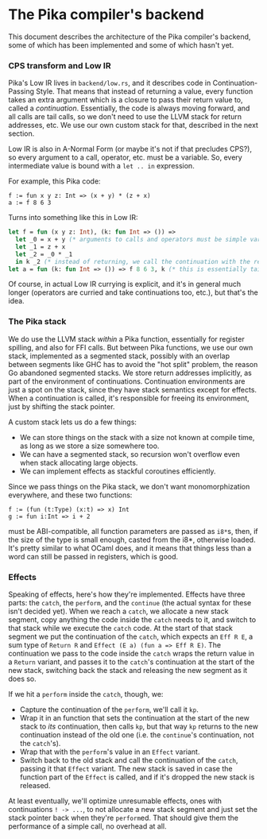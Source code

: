 # The Pika compiler's backend
This document describes the architecture of the Pika compiler's backend,
some of which has been implemented and some of which hasn't yet.

### CPS transform and Low IR
Pika's Low IR lives in `backend/low.rs`, and it describes code in Continuation-Passing Style.
That means that instead of returning a value, every function takes an extra argument which is a closure to pass their return value to, called a *continuation*.
Essentially, the code is always moving forward, and all calls are tail calls, so we don't need to use the LLVM stack for return addresses, etc.
We use our own custom stack for that, described in the next section.

Low IR is also in A-Normal Form (or maybe it's not if that precludes CPS?), so every argument to a call, operator, etc. must be a variable.
So, every intermediate value is bound with a `let .. in` expression.

For example, this Pika code:
```cr
f := fun x y z: Int => (x + y) * (z + x)
a := f 8 6 3
```
Turns into something like this in Low IR:
```ml
let f = fun (x y z: Int), (k: fun Int => ()) =>
  let _0 = x + y (* arguments to calls and operators must be simple variables, so we use `let` for intermediates *)
  let _1 = z + x
  let _2 = _0 * _1
  in k _2 (* instead of returning, we call the continuation with the return value *)
let a = fun (k: fun Int => ()) => f 8 6 3, k (* this is essentially tail recursion: we're passing the continuation unchanged *)
```
Of course, in actual Low IR currying is explicit, and it's in general much longer (operators are curried and take continuations too, etc.), but that's the idea.

### The Pika stack
We do use the LLVM stack *within* a Pika function, essentially for register spilling, and also for FFI calls.
But between Pika functions, we use our own stack, implemented as a segmented stack, possibly with an overlap between segments like GHC has to avoid the "hot split" problem, the reason Go abandoned segmented stacks.
We store return addresses implicitly, as part of the environment of continuations.
Continuation environments are just a spot on the stack, since they have stack semantics except for effects.
When a continuation is called, it's responsible for freeing its environment, just by shifting the stack pointer.

A custom stack lets us do a few things:
- We can store things on the stack with a size not known at compile time, as long as we store a size somewhere too.
- We can have a segmented stack, so recursion won't overflow even when stack allocating large objects.
- We can implement effects as stackful coroutines efficiently.

Since we pass things on the Pika stack, we don't want monomorphization everywhere, and these two functions:
```cr
f := (fun (t:Type) (x:t) => x) Int
g := fun i:Int => i + 2
```
must be ABI-compatible, all function parameters are passed as `i8*`s, then, if the size of the type is small enough, casted from the i8*, otherwise loaded.
It's pretty similar to what OCaml does, and it means that things less than a word can still be passed in registers, which is good.

### Effects
Speaking of effects, here's how they're implemented. Effects have three parts: the `catch`, the `perform`, and the `continue`
(the actual syntax for these isn't decided yet).
When we reach a `catch`, we allocate a new stack segment, copy anything the code inside the `catch` needs to it, and switch to that stack while we execute the `catch` code.
At the start of that stack segment we put the continuation of the `catch`, which expects an `Eff R E`, a sum type of `Return R` and `Effect (E a) (fun a => Eff R E)`.
The continuation we pass to the code inside the `catch` wraps the return value in a `Return` variant, and passes it to the `catch`'s continuation at the start of the new stack, switching back the stack and releasing the new segment as it does so.

If we hit a `perform` inside the `catch`, though, we:
- Capture the continuation of the `perform`, we'll call it `kp`.
- Wrap it in an function that sets the continuation at the start of the new stack to *its* continuation, then calls `kp`, but that way `kp` returns to the new continuation instead of the old one (i.e. the `continue`'s continuation, not the `catch`'s).
- Wrap that with the `perform`'s value in an `Effect` variant.
- Switch back to the old stack and call the continuation of the `catch`, passing it that `Effect` variant. The new stack is saved in case the function part of the `Effect` is called, and if it's dropped the new stack is released.

At least eventually, we'll optimize unresumable effects, ones with continuations `! -> ...`, to not allocate a new stack segment and just set the stack pointer back when they're `perform`ed.
That should give them the performance of a simple call, no overhead at all.
